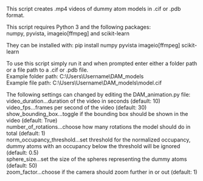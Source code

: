 This script creates .mp4 videos of dummy atom models in .cif or .pdb format.  

This script requires Python 3 and the following packages:  
numpy, pyvista, imageio[ffmpeg] and scikit-learn  

They can be installed with: pip install numpy pyvista imageio[ffmpeg] scikit-learn

To use this script simply run it and when prompted enter either a folder path or a file path to a .cif or .pdb file.  
Example folder path: C:\Users\Username\DAM_models  
Example file path: C:\Users\Username\DAM_models\model.cif  

The following settings can changed by editing the DAM_animation.py file:  
video_duration...duration of the video in seconds (default: 10)  
video_fps...frames per second of the video (default: 30)  
show_bounding_box...toggle if the bounding box should be shown in the video (default: True)  
number_of_rotations...choose how many rotations the model should do in total (default: 1)  
norm_occupancy_threshold...set threshold for the normalized occupancy, dummy atoms with an occupancy below the threshold will be ignored (default: 0.5)  
sphere_size...set the size of the spheres representing the dummy atoms (default: 50)  
zoom_factor...choose if the camera should zoom further in or out (default: 1)  

